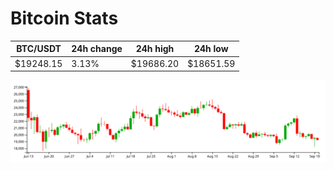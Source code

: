 # Bitcoin Stats

BTC/USDT|24h change|24h high|24h low|
|---|---|---|---|
|$19248.15|3.13%|$19686.20|$18651.59|

<img src="./chart.svg">
